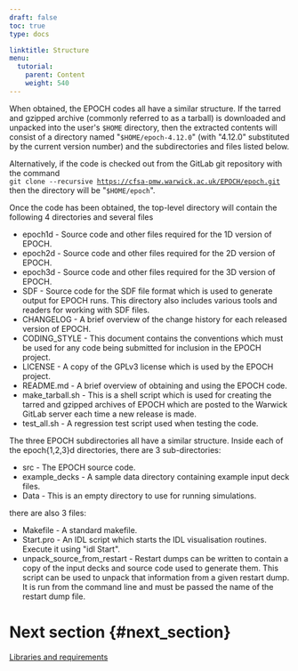 ```yaml
---
draft: false
toc: true
type: docs

linktitle: Structure
menu:
  tutorial:
    parent: Content
    weight: 540
---
```


When obtained, the EPOCH codes all have a similar structure. If the
tarred and gzipped archive (commonly referred to as a tarball) is
downloaded and unpacked into the user's `$HOME` directory, then the
extracted contents will consist of a directory named
"`$HOME/epoch-4.12.0`" (with "4.12.0" substituted by the current version
number) and the subdirectories and files listed below.

Alternatively, if the code is checked out from the GitLab git repository
with the command\
`git clone --recursive `[`https://cfsa-pmw.warwick.ac.uk/EPOCH/epoch.git`](https://cfsa-pmw.warwick.ac.uk/EPOCH/epoch.git)\
then the directory will be "`$HOME/epoch`".

Once the code has been obtained, the top-level directory will contain
the following 4 directories and several files

-   epoch1d - Source code and other files required for the 1D version of
    EPOCH.
-   epoch2d - Source code and other files required for the 2D version of
    EPOCH.
-   epoch3d - Source code and other files required for the 3D version of
    EPOCH.
-   SDF - Source code for the SDF file format which is used to generate
    output for EPOCH runs. This directory also includes various tools
    and readers for working with SDF files.
-   CHANGELOG - A brief overview of the change history for each released
    version of EPOCH.
-   CODING_STYLE - This document contains the conventions which must be
    used for any code being submitted for inclusion in the EPOCH
    project.
-   LICENSE - A copy of the GPLv3 license which is used by the EPOCH
    project.
-   README.md - A brief overview of obtaining and using the EPOCH code.
-   make_tarball.sh - This is a shell script which is used for creating
    the tarred and gzipped archives of EPOCH which are posted to the
    Warwick GitLab server each time a new release is made.
-   test_all.sh - A regression test script used when testing the code.

The three EPOCH subdirectories all have a similar structure. Inside each
of the epoch{1,2,3}d directories, there are 3 sub-directories:

-   src - The EPOCH source code.
-   example_decks - A sample data directory containing example input
    deck files.
-   Data - This is an empty directory to use for running simulations.

there are also 3 files:

-   Makefile - A standard makefile.
-   Start.pro - An IDL script which starts the IDL visualisation
    routines. Execute it using "idl Start".
-   unpack_source_from_restart - Restart dumps can be written to
    contain a copy of the input decks and source code used to generate
    them. This script can be used to unpack that information from a
    given restart dump. It is run from the command line and must be
    passed the name of the restart dump file.

# Next section {#next_section}

[Libraries and requirements][Libraries]


<!-- ########################  Cross references  ######################## -->


[Acknowledging_EPOCH]: /tutorial/acknowledging_epoch
[Basic_examples]: /tutorial/basic_examples
[Basic_examples__focussing_a_gaussian_beam]: /tutorial/basic_examples/#focussing_a_gaussian_beam
[Binary_files]: /tutorial/binary_files
[Calculable_particle_properties]: /tutorial/calculable_particle_properties
[Compiler_Flags]: /tutorial/compiler_flags
[Compiling]: /tutorial/compiling
[FAQ]: /tutorial/faq
[FAQ__how_do_i_obtain_the_code]: /tutorial/faq/#how_do_i_obtain_the_code
[Input_deck]: /tutorial/input_deck
[Input_deck_adf]: /tutorial/input_deck_adf
[Input_deck_boundaries]: /tutorial/input_deck_boundaries
[Input_deck_boundaries__cpml_boundary_conditions]: /tutorial/input_deck_boundaries/#cpml_boundary_conditions
[Input_deck_boundaries__thermal_boundary_conditions]: /tutorial/input_deck_boundaries/#thermal_boundary_conditions
[Input_deck_collisions]: /tutorial/input_deck_collisions
[Input_deck_constant]: /tutorial/input_deck_constant
[Input_deck_control]: /tutorial/input_deck_control
[Input_deck_control__basics]: /tutorial/input_deck_control/#basics
[Input_deck_control__maxwell_solvers]: /tutorial/input_deck_control/#maxwell_solvers
[Input_deck_control__requesting_output_dumps_at_run_time]: /tutorial/input_deck_control/#requesting_output_dumps_at_run_time
[Input_deck_control__stencil_block]: /tutorial/input_deck_control/#stencil_block
[Input_deck_control__strided_current_filtering]: /tutorial/input_deck_control/#strided_current_filtering
[Input_deck_dist_fn]: /tutorial/input_deck_dist_fn
[Input_deck_fields]: /tutorial/input_deck_fields
[Input_deck_injector]: /tutorial/input_deck_injector
[Input_deck_injector__keys]: /tutorial/input_deck_injector/#keys
[Input_deck_laser]: /tutorial/input_deck_laser
[Input_deck_operator]: /tutorial/input_deck_operator
[Input_deck_output__directives]: /tutorial/input_deck_output/#directives
[Input_deck_output_block]: /tutorial/input_deck_output_block
[Input_deck_output_block__derived_variables]: /tutorial/input_deck_output_block/#derived_variables
[Input_deck_output_block__directives]: /tutorial/input_deck_output_block/#directives
[Input_deck_output_block__dumpmask]: /tutorial/input_deck_output_block/#dumpmask
[Input_deck_output_block__multiple_output_blocks]: /tutorial/input_deck_output_block/#multiple_output_blocks
[Input_deck_output_block__particle_variables]: /tutorial/input_deck_output_block/#particle_variables
[Input_deck_output_block__single-precision_output]: /tutorial/input_deck_output_block/#single-precision_output
[Input_deck_output_global]: /tutorial/input_deck_output_global
[Input_deck_particle_file]: /tutorial/input_deck_particle_file
[Input_deck_probe]: /tutorial/input_deck_probe
[Input_deck_qed]: /tutorial/input_deck_qed
[Input_deck_species]: /tutorial/input_deck_species
[Input_deck_species__arbitrary_distribution_functions]: /tutorial/input_deck_species/#arbitrary_distribution_functions
[Input_deck_species__ionisation]: /tutorial/input_deck_species/#ionisation
[Input_deck_species__maxwell_juttner_distributions]: /tutorial/input_deck_species/#maxwell_juttner_distributions
[Input_deck_species__particle_migration_between_species]: /tutorial/input_deck_species/#particle_migration_between_species
[Input_deck_species__species_boundary_conditions]: /tutorial/input_deck_species/#species_boundary_conditions
[Input_deck_subset]: /tutorial/input_deck_subset
[Input_deck_window]: /tutorial/input_deck_window
[Landing]: /tutorial/landing
[Landing_Page]: /tutorial/landing_page
[Libraries]: /tutorial/libraries
[Links]: /tutorial/links
[Maths_parser__functions]: /tutorial/maths_parser/#functions
[Non-thermal_initial_conditions]: /tutorial/non-thermal_initial_conditions
[Previous_versions]: /tutorial/previous_versions
[Python]: /tutorial/python
[Running]: /tutorial/running
[SDF_Landing_Page]: /tutorial/sdf_landing_page
[Structure]: /tutorial/structure
[Using_EPOCH_in_practice]: /tutorial/using_epoch_in_practice
[Using_EPOCH_in_practice__manually_overriding_particle_parameters_set_by_the_autoloader]: /tutorial/using_epoch_in_practice/#manually_overriding_particle_parameters_set_by_the_autoloader
[Using_EPOCH_in_practice__parameterising_input_decks]: /tutorial/using_epoch_in_practice/#parameterising_input_decks
[Using_delta_f]: /tutorial/using_delta_f
[Visualising_SDF_files_with_IDL_or_GDL]: /tutorial/visualising_sdf_files_with_idl_or_gdl
[Visualising_SDF_files_with_LLNL_VisIt]: /tutorial/visualising_sdf_files_with_llnl_visit
[Workshop_examples]: /tutorial/workshop_examples
[Workshop_examples__a_2d_laser]: /tutorial/workshop_examples/#a_2d_laser
[Workshop_examples__a_basic_em-field_simulation]: /tutorial/workshop_examples/#a_basic_em-field_simulation
[Workshop_examples__getting_the_example_decks_for_this_workshop]: /tutorial/workshop_examples/#getting_the_example_decks_for_this_workshop
[Workshop_examples__specifying_particle_species]: /tutorial/workshop_examples/#specifying_particle_species
[Workshop_examples_continued]: /tutorial/workshop_examples_continued
